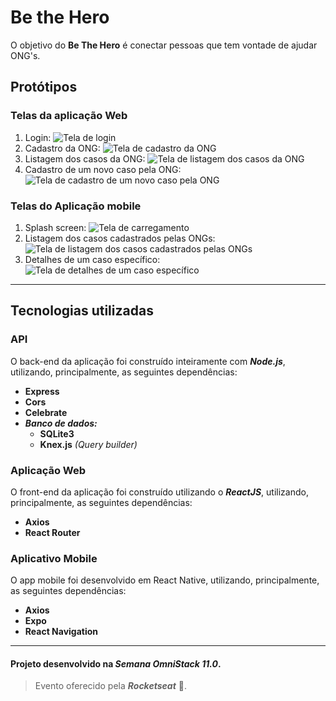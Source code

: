 # Be the Hero

O objetivo do **Be The Hero** é conectar pessoas que tem vontade de ajudar ONG's.

## Protótipos

### Telas da aplicação Web

 1. Login:
![Tela de login](/prototype/assets/web/login.svg)
 2. Cadastro da ONG:
![Tela de cadastro da ONG](/prototype/assets/web/create_new_ong.svg)
 3. Listagem dos casos da ONG:
![Tela de listagem dos casos da ONG](/prototype/assets/web/list_incidents.svg) 
 4. Cadastro de um novo caso pela ONG:
![Tela de cadastro de um novo caso pela ONG](/prototype/assets/web/create_new_incident.svg) 

### Telas do Aplicação mobile

 1. Splash screen:
![Tela de carregamento](/prototype/assets/app/splash.svg) 
 2. Listagem dos casos cadastrados pelas ONGs: 
![Tela de listagem dos casos cadastrados pelas ONGs](/prototype/assets/app/list_incidents.svg)
 3. Detalhes de um caso específico:
![Tela de detalhes de um caso específico](/prototype/assets/app/incident_details.svg) 
  
***
## Tecnologias utilizadas

### API

O back-end da aplicação foi construído inteiramente com ***Node.js***, utilizando, principalmente, as seguintes dependências: 

- **Express**
- **Cors**
- **Celebrate**
- ***Banco de dados:*** 
	- **SQLite3**
	- **Knex.js** *(Query builder)*


### Aplicação Web

O front-end da aplicação foi construído utilizando o ***ReactJS***, utilizando, principalmente, as seguintes dependências:

- **Axios**
- **React Router**

### Aplicativo Mobile

O app mobile foi desenvolvido em React Native, utilizando, principalmente, as seguintes dependências:

- **Axios**
- **Expo**
- **React Navigation**

***
#### Projeto desenvolvido na ***Semana OmniStack 11.0***. 
> Evento oferecido pela ***Rocketseat*** :rocket:. 

